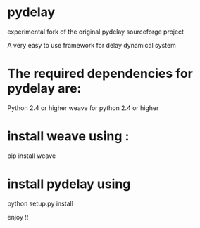 # pydelay
experimental fork of the original pydelay sourceforge project

A very easy to use framework for delay dynamical system

# The required dependencies for pydelay are:

Python 2.4 or higher
weave for python 2.4 or higher

# install weave using : 

pip install weave 

# install pydelay using 

python setup.py install

 enjoy !!
